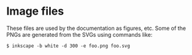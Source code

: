 # Image files

These files are used by the documentation as figures, etc. Some of the PNGs are
generated from the SVGs using commands like:

```console
$ inkscape -b white -d 300 -e foo.png foo.svg
```

